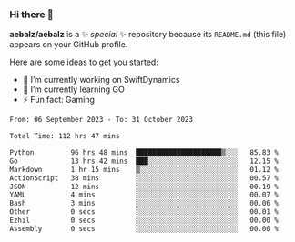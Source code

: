 ### Hi there 👋

**aebalz/aebalz** is a ✨ _special_ ✨ repository because its `README.md` (this file) appears on your GitHub profile.

Here are some ideas to get you started:

- 🔭 I’m currently working on SwiftDynamics
- 🌱 I’m currently learning GO
-  ⚡ Fun fact: Gaming
  
  <!--
- 👯 I’m looking to collaborate on ...
- 🤔 I’m looking for help with ...
- 💬 Ask me about ...
- 📫 How to reach me: ...
- 😄 Pronouns: ...
-->

<!--START_SECTION:waka-->

```txt
From: 06 September 2023 - To: 31 October 2023

Total Time: 112 hrs 47 mins

Python         96 hrs 48 mins  █████████████████████▒░░░   85.83 %
Go             13 hrs 42 mins  ███░░░░░░░░░░░░░░░░░░░░░░   12.15 %
Markdown       1 hr 15 mins    ▒░░░░░░░░░░░░░░░░░░░░░░░░   01.12 %
ActionScript   38 mins         ░░░░░░░░░░░░░░░░░░░░░░░░░   00.57 %
JSON           12 mins         ░░░░░░░░░░░░░░░░░░░░░░░░░   00.19 %
YAML           4 mins          ░░░░░░░░░░░░░░░░░░░░░░░░░   00.07 %
Bash           3 mins          ░░░░░░░░░░░░░░░░░░░░░░░░░   00.06 %
Other          0 secs          ░░░░░░░░░░░░░░░░░░░░░░░░░   00.01 %
Ezhil          0 secs          ░░░░░░░░░░░░░░░░░░░░░░░░░   00.00 %
Assembly       0 secs          ░░░░░░░░░░░░░░░░░░░░░░░░░   00.00 %
```

<!--END_SECTION:waka-->
